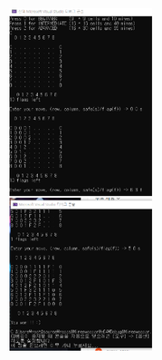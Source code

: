 <img src="https://github.com/kgyeongseong/Minesweeper/blob/main/Minesweeper_1.png" width="50%">
<img src="https://github.com/kgyeongseong/Minesweeper/blob/main/Minesweeper_2.png" width="50%">
